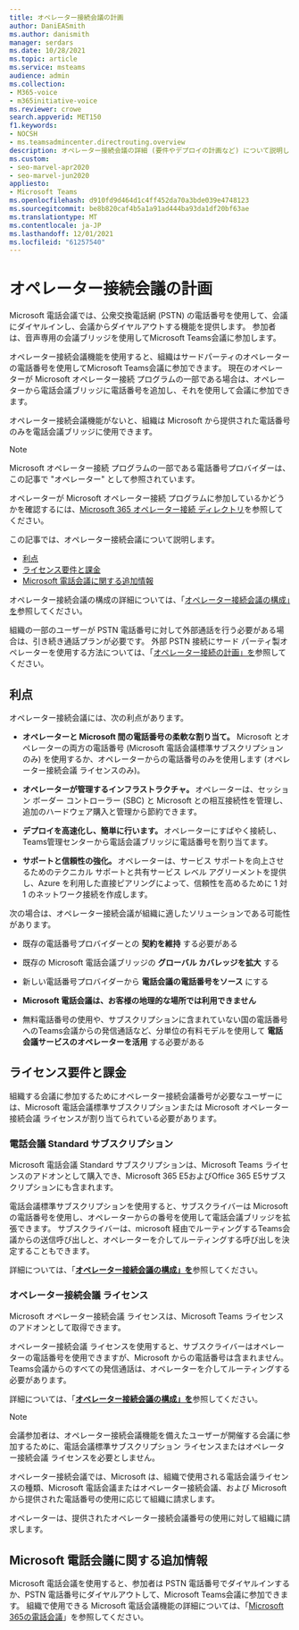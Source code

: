 ```yaml
---
title: オペレーター接続会議の計画
author: DaniEASmith
ms.author: danismith
manager: serdars
ms.date: 10/28/2021
ms.topic: article
ms.service: msteams
audience: admin
ms.collection:
- M365-voice
- m365initiative-voice
ms.reviewer: crowe
search.appverid: MET150
f1.keywords:
- NOCSH
- ms.teamsadmincenter.directrouting.overview
description: オペレーター接続会議の詳細 (要件やデプロイの計画など) について説明します。
ms.custom:
- seo-marvel-apr2020
- seo-marvel-jun2020
appliesto:
- Microsoft Teams
ms.openlocfilehash: d910fd9d464d1c4ff452da70a3bde039e4748123
ms.sourcegitcommit: be8b820caf4b5a1a91ad444ba93da1df20bf63ae
ms.translationtype: MT
ms.contentlocale: ja-JP
ms.lasthandoff: 12/01/2021
ms.locfileid: "61257540"
---
```

# <a name="plan-for-operator-connect-conferencing"></a>オペレーター接続会議の計画

Microsoft 電話会議では、公衆交換電話網 (PSTN) の電話番号を使用して、会議にダイヤルインし、会議からダイヤルアウトする機能を提供します。  参加者は、音声専用の会議ブリッジを使用してMicrosoft Teams会議に参加します。

オペレーター接続会議機能を使用すると、組織はサードパーティのオペレーターの電話番号を使用してMicrosoft Teams会議に参加できます。 現在のオペレーターが Microsoft オペレーター接続 プログラムの一部である場合は、オペレーターから電話会議ブリッジに電話番号を追加し、それを使用して会議に参加できます。

オペレーター接続会議機能がないと、組織は Microsoft から提供された電話番号のみを電話会議ブリッジに使用できます。

>[!NOTE]
>Microsoft オペレーター接続 プログラムの一部である電話番号プロバイダーは、この記事で "オペレーター" として参照されています。
>
>オペレーターが Microsoft オペレーター接続 プログラムに参加しているかどうかを確認するには、[Microsoft 365 オペレーター接続 ディレクトリ](https://cloudpartners.transform.microsoft.com/practices/microsoft-365-for-operators/directory)を参照してください。

この記事では、オペレーター接続会議について説明します。

- [利点](#benefits)
- [ライセンス要件と課金](#licensing-requirements-and-billing)
- [Microsoft 電話会議に関する追加情報](#additional-information-on-microsoft-audio-conferencing)

オペレーター接続会議の構成の詳細については、「[オペレーター接続会議の構成」を](operator-connect-conferencing-configure.md)参照してください。

組織の一部のユーザーが PSTN 電話番号に対して外部通話を行う必要がある場合は、引き続き通話プランが必要です。 外部 PSTN 接続にサード パーティ製オペレーターを使用する方法については、「[オペレーター接続の計画」を](operator-connect-plan.md)参照してください。

## <a name="benefits"></a>利点

オペレーター接続会議には、次の利点があります。

- **オペレーターと Microsoft 間の電話番号の柔軟な割り当て。** Microsoft とオペレーターの両方の電話番号 (Microsoft 電話会議標準サブスクリプションのみ) を使用するか、オペレーターからの電話番号のみを使用します (オペレーター接続会議 ライセンスのみ)。

- **オペレーターが管理するインフラストラクチャ。** オペレーターは、セッション ボーダー コントローラー (SBC) と Microsoft との相互接続性を管理し、追加のハードウェア購入と管理から節約できます。

- **デプロイを高速化し、簡単に行います。** オペレーターにすばやく接続し、Teams管理センターから電話会議ブリッジに電話番号を割り当てます。

- **サポートと信頼性の強化。** オペレーターは、サービス サポートを向上させるためのテクニカル サポートと共有サービス レベル アグリーメントを提供し、Azure を利用した直接ピアリングによって、信頼性を高めるために 1 対 1 のネットワーク接続を作成します。

次の場合は、オペレーター接続会議が組織に適したソリューションである可能性があります。

- 既存の電話番号プロバイダーとの **契約を維持** する必要がある

- 既存の Microsoft 電話会議ブリッジの **グローバル カバレッジを拡大** する

- 新しい電話番号プロバイダーから **電話会議の電話番号をソース** にする

- **Microsoft 電話会議は、お客様の地理的な場所では利用できません**

- 無料電話番号の使用や、サブスクリプションに含まれていない国の電話番号へのTeams会議からの発信通話など、分単位の有料モデルを使用して **電話会議サービスのオペレーターを活用** する必要がある

## <a name="licensing-requirements-and-billing"></a>ライセンス要件と課金

組織する会議に参加するためにオペレーター接続会議番号が必要なユーザーには、Microsoft 電話会議標準サブスクリプションまたは Microsoft オペレーター接続会議 ライセンスが割り当てられている必要があります。

### <a name="audio-conferencing-standard-subscription"></a>電話会議 Standard サブスクリプション

Microsoft 電話会議 Standard サブスクリプションは、Microsoft Teams ライセンスのアドオンとして購入でき、Microsoft 365 E5およびOffice 365 E5サブスクリプションにも含まれます。

電話会議標準サブスクリプションを使用すると、サブスクライバーは Microsoft の電話番号を使用し、オペレーターからの番号を使用して電話会議ブリッジを拡張できます。 サブスクライバーは、microsoft 経由でルーティングするTeams会議からの送信呼び出しと、オペレーターを介してルーティングする呼び出しを決定することもできます。

詳細については、「[**オペレーター接続会議の構成」を**](operator-connect-conferencing-configure.md)参照してください。

### <a name="operator-connect-conferencing-license"></a>オペレーター接続会議 ライセンス

Microsoft オペレーター接続会議 ライセンスは、Microsoft Teams ライセンスのアドオンとして取得できます。

オペレーター接続会議 ライセンスを使用すると、サブスクライバーはオペレーターの電話番号を使用できますが、Microsoft からの電話番号は含まれません。 Teams会議からのすべての発信通話は、オペレーターを介してルーティングする必要があります。

詳細については、「[**オペレーター接続会議の構成」を**](operator-connect-conferencing-configure.md)参照してください。

>[!Note]
>会議参加者は、オペレーター接続会議機能を備えたユーザーが開催する会議に参加するために、電話会議標準サブスクリプション ライセンスまたはオペレーター接続会議 ライセンスを必要としません。

オペレーター接続会議では、Microsoft は、組織で使用される電話会議ライセンスの種類、Microsoft 電話会議またはオペレーター接続会議、および Microsoft から提供された電話番号の使用に応じて組織に請求します。

オペレーターは、提供されたオペレーター接続会議番号の使用に対して組織に請求します。

## <a name="additional-information-on-microsoft-audio-conferencing"></a>Microsoft 電話会議に関する追加情報

Microsoft 電話会議を使用すると、参加者は PSTN 電話番号でダイヤルインするか、PSTN 電話番号にダイヤルアウトして、Microsoft Teams会議に参加できます。 組織で使用できる Microsoft 電話会議機能の詳細については、「[Microsoft 365の電話会議](audio-conferencing-in-office-365.md)」を参照してください。
